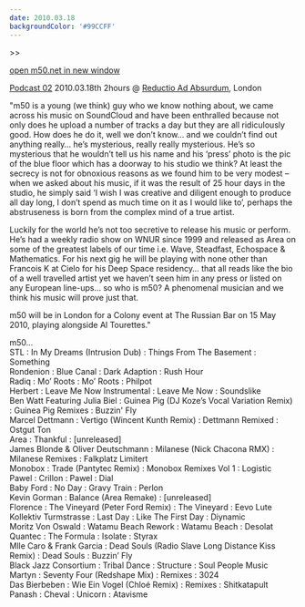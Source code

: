 ```yaml
---
date: 2010.03.18
backgroundColor: '#99CCFF'
---
```


\>>

[open m50.net in new window  
](http://m50.net/)  

[Podcast 02](http://sahinmeyer.wordpress.com/2010/03/18/podcast-02-m50area-wave-steadfast-echospace-mathematics/) 2010.03.18th 2hours @ [Reductio Ad Absurdum](http://sahinmeyer.wordpress.com/), London  


"m50 is a young (we think) guy who we know nothing about, we came across his music on SoundCloud and have been enthralled because not only does he upload a number of tracks a day but they are all ridiculously good. How does he do it, well we don’t know… and we couldn’t find out anything really… he’s mysterious, really really mysterious. He’s so mysterious that he wouldn’t tell us his name and his ‘press’ photo is the pic of the blue floor which has a doorway to his studio we think? At least the secrecy is not for obnoxious reasons as we found him to be very modest – when we asked about his music, if it was the result of 25 hour days in the studio, he simply said ‘I wish I was creative and diligent enough to produce all day long, I don’t spend as much time on it as I would like to’, perhaps the abstruseness is born from the complex mind of a true artist.

Luckily for the world he’s not too secretive to release his music or perform. He’s had a weekly radio show on WNUR since 1999 and released as Area on some of the greatest labels of our time i.e. Wave, Steadfast, Echospace & Mathematics. For his next gig he will be playing with none other than Francois K at Cielo for his Deep Space residency… that all reads like the bio of a well travelled artist yet we haven’t seen him in any press or listed on any European line-ups… so who is m50? A phenomenal musician and we think his music will prove just that.

m50 will be in London for a Colony event at The Russian Bar on 15 May 2010, playing alongside Al Tourettes."


m50...  
STL : In My Dreams (Intrusion Dub) : Things From The Basement : Something  
Rondenion : Blue Canal : Dark Adaption : Rush Hour  
Radiq : Mo’ Roots : Mo’ Roots : Philpot  
Herbert : Leave Me Now Instrumental : Leave Me Now : Soundslike  
Ben Watt Featuring Julia Biel : Guinea Pig (DJ Koze’s Vocal Variation Remix) : Guinea Pig Remixes : Buzzin' Fly  
Marcel Dettmann : Vertigo (Wincent Kunth Remix) : Dettmann Remixed : Ostgut Ton  
Area : Thankful : \[unreleased\]  
James Blonde & Oliver Deutschmann : Milanese (Nick Chacona RMX) : Milanese Remixes : Falkplatz Limitert  
Monobox : Trade (Pantytec Remix) : Monobox Remixes Vol 1 : Logistic  
Pawel : Crillon : Pawel : Dial  
Baby Ford : No Day : Gravy Train : Perlon  
Kevin Gorman : Balance (Area Remake) : \[unreleased\]  
Florence : The Vineyard (Peter Ford Remix) : The Vineyard : Eevo Lute  
Kollektiv Turmstrasse : Last Day : Like The First Day : Diynamic  
Moritz Von Oswald : Watamu Beach Rework : Watamu Beach : Desolat  
Quantec : The Formula : Isolate : Styrax  
Mlle Caro & Frank Garcia : Dead Souls (Radio Slave Long Distance Kiss Remix) : Dead Souls : Buzzin’ Fly  
Black Jazz Consortium : Tribal Dance : Structure : Soul People Music  
Martyn : Seventy Four (Redshape Mix) : Remixes : 3024  
Das Bierbeben : Wie Ein Vogel (Chloé Remix) : Remixes : Shitkatapult  
Panash : Cheval : Unicorn : Atavisme